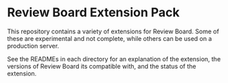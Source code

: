 Review Board Extension Pack
===========================

This repository contains a variety of extensions for Review Board. Some of
these are experimental and not complete, while others can be used on a
production server.

See the READMEs in each directory for an explanation of the extension, the
versions of Review Board its compatible with, and the status of the extension.
